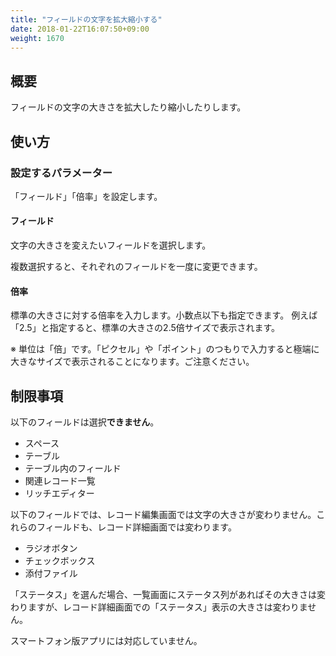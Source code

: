 ```yaml
---
title: "フィールドの文字を拡大縮小する"
date: 2018-01-22T16:07:50+09:00
weight: 1670
---
```


## 概要

フィールドの文字の大きさを拡大したり縮小したりします。

## 使い方

### 設定するパラメーター

「フィールド」「倍率」を設定します。

#### フィールド

文字の大きさを変えたいフィールドを選択します。

複数選択すると、それぞれのフィールドを一度に変更できます。

#### 倍率

標準の大きさに対する倍率を入力します。小数点以下も指定できます。
例えば「2.5」と指定すると、標準の大きさの2.5倍サイズで表示されます。

※ 単位は「倍」です。「ピクセル」や「ポイント」のつもりで入力すると極端に大きなサイズで表示されることになります。ご注意ください。


## 制限事項

以下のフィールドは選択**できません**。

- スペース
- テーブル
- テーブル内のフィールド
- 関連レコード一覧
- リッチエディター

以下のフィールドでは、レコード編集画面では文字の大きさが変わりません。これらのフィールドも、レコード詳細画面では変わります。

- ラジオボタン
- チェックボックス
- 添付ファイル

「ステータス」を選んだ場合、一覧画面にステータス列があればその大きさは変わりますが、レコード詳細画面での「ステータス」表示の大きさは変わりません。

スマートフォン版アプリには対応していません。
